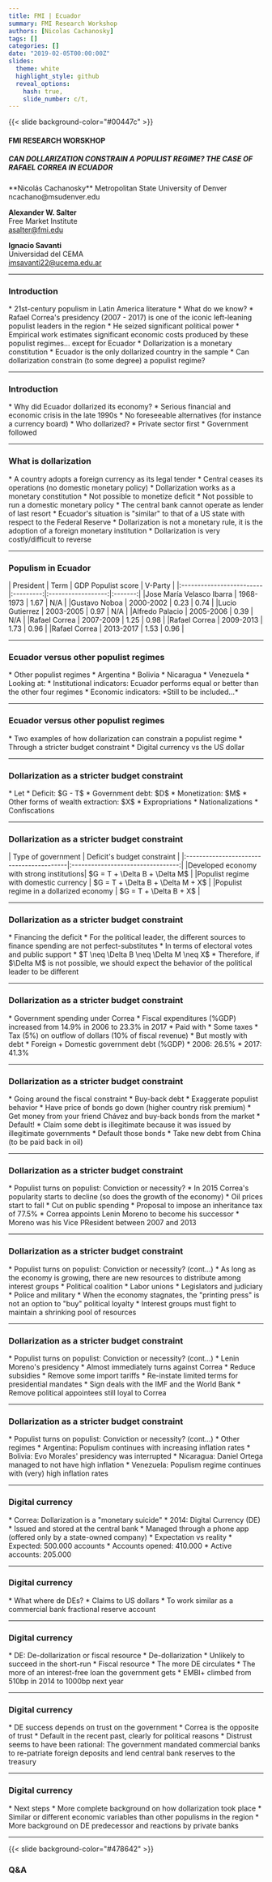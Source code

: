 ```yaml
---
title: FMI | Ecuador
summary: FMI Research Workshop
authors: [Nicolas Cachanosky]
tags: []
categories: []
date: "2019-02-05T00:00:00Z"
slides:
  theme: white
  highlight_style: github
  reveal_options:
    hash: true,
    slide_number: c/t,
--- 
```


<!--  =============================================================================  -->
<!-- COVER SLIDE -->
{{< slide background-color="#00447c" >}}

#### FMI RESEARCH WORSKHOP

##### CAN DOLLARIZATION CONSTRAIN A POPULIST REGIME? THE CASE OF RAFAEL CORREA IN ECUADOR

<div class="text" font-size=10%><p data-markdown>
**Nicolás Cachanosky**  
Metropolitan State University of Denver  
ncachano@msudenver.edu

**Alexander W. Salter**  
Free Market Institute  
asalter@fmi.edu

**Ignacio Savanti**  
Universidad del CEMA  
imsavanti22@ucema.edu.ar
</p></div>

---
<!-- SLIDE 1: INTRODUCTION -->
### Introduction

<div class="text"><p data-markdown>
* 21st-century populism in Latin America literature
  * What do we know?
    * Rafael Correa's presidency (2007 - 2017) is one of the iconic left-leaning populist leaders in the region
    * He seized significant political power
    * Empirical work estimates significant economic costs produced by these populist regimes... <span class="blue">except for Ecuador</span>
  * Dollarization is a monetary constitution
    * Ecuador is the only dollarized country in the sample
    * Can dollarization constrain (to some degree) a populist regime?
</p></div>

---
<!-- SLIDE 2: INTRODUCTION -->
### Introduction

<div class="text"><p data-markdown>
* Why did Ecuador dollarized its economy?
  * Serious financial and economic crisis in the late 1990s
  * No foreseeable alternatives (for instance a currency board)
* Who dollarized?
  * Private sector first
  * Government followed
</p></div>

---
<!-- SLIDE 3: WHAT IS DOLLARIZATION -->
### What is dollarization

<div class="text"><p data-markdown>
* A country adopts a foreign currency as its legal tender
* Central ceases its operations (no domestic monetary policy)
* Dollarization works as a monetary constitution
  * Not possible to monetize deficit
  * Not possible to run a domestic monetary policy
  * The central bank cannot operate as lender of last resort
  * Ecuador's situation is "similar" to that of a US state with respect to the Federal Reserve
  * Dollarization is not a monetary rule, it is the adoption of a foreign monetary institution
  * Dollarization is very costly/difficult to reverse
</p></div>

---
<!-- SLIDE 4: POPULISM IN ECUADOR -->
### Populism in Ecuador

<div class="text"><p data-markdown>
| President                | Term      | GDP Populist score | V-Party |
|:-------------------------|:---------:|:------------------:|:-------:|
|Jose María Velasco Ibarra | 1968-1973 | 1.67               | N/A     |
|Gustavo Noboa             | 2000-2002 | 0.23               | 0.74    |
|Lucio Gutierrez           | 2003-2005 | 0.97               | N/A     |
|Alfredo Palacio           | 2005-2006 | 0.39               | N/A     |
|Rafael Correa             | 2007-2009 | 1.25               | 0.98    |
|Rafael Correa             | 2009-2013 | 1.73               | 0.96    |
|Rafael Correa             | 2013-2017 | 1.53               | 0.96    |
</p></div>

---
<!-- SLIDE 5: POPULISM IN ECUADOR -->
### Ecuador versus other populist regimes

<div class="text"><p data-markdown>
* Other populist regimes
  * Argentina
  * Bolivia
  * Nicaragua
  * Venezuela
* Looking at:
  * Institutional indicators: Ecuador performs equal or better than the other four regimes
  * Economic indicators: *Still to be included...*
</p></div>

---
<!-- SLIDE 6: CORREA VERSUS DOLLARIZATION -->
### Ecuador versus other populist regimes

<div class="text"><p data-markdown>
* Two examples of how dollarization can constrain a populist regime
  * Through a stricter budget constraint
  * Digital currency vs the US dollar
</p></div>

---
<!-- SLIDE 7: DOLALRIZATION AS A STRICTED BUDGET CONSTRAINT -->
### Dollarization as a stricter budget constraint

<div class="text"><p data-markdown>
* Let
  * Deficit: $G - T$
  * Government debt: $D$
  * Monetization: $M$
  * Other forms of wealth extraction: $X$
    * Expropriations
    * Nationalizations
    * Confiscations
</p></div>

---
<!-- SLIDE 8: DOLALRIZATION AS A STRICTED BUDGET CONSTRAINT -->
### Dollarization as a stricter budget constraint

<div class="text"><p data-markdown>
| Type of government                       | Deficit's budget constraint       |
|:-----------------------------------------|:---------------------------------:|
|Developed economy with strong institutions| $G = T + \Delta B + \Delta M$     |
|Populist regime with domestic currency    | $G = T + \Delta B + \Delta M + X$ |
|Populist regime in a dollarized economy   | $G = T + \Delta B + X$            |
</p></div>

---
<!-- SLIDE 9: DOLALRIZATION AS A STRICTED BUDGET CONSTRAINT -->
### Dollarization as a stricter budget constraint

<div class="text"><p data-markdown>
* Financing the deficit
  * For the political leader, the different sources to finance spending are not perfect-substitutes
  * In terms of electoral votes and public support
    * $T \neq \Delta B \neq \Delta M \neq X$
    * Therefore, if $\Delta M$ is not possible, we should expect the behavior of the political leader to be different
</p></div>

---
<!-- SLIDE 10: DOLALRIZATION AS A STRICTED BUDGET CONSTRAINT -->
### Dollarization as a stricter budget constraint

<div class="text"><p data-markdown>
* Government spending under Correa
  * Fiscal expenditures (%GDP) increased from 14.9% in 2006 to 23.3% in 2017
* Paid with
  * Some taxes
    * Tax (5%) on outflow of dollars (10% of fiscal revenue)
  * But mostly with debt
    * Foreign + Domestic government debt (%GDP)
    * 2006: 26.5%
    * 2017: 41.3%
</p></div>

---
<!-- SLIDE 11: DOLALRIZATION AS A STRICTED BUDGET CONSTRAINT -->
### Dollarization as a stricter budget constraint

<div class="text"><p data-markdown>
* Going around the fiscal constraint
  * Buy-back debt
    * Exaggerate populist behavior
    * Have price of bonds go down (higher country risk premium)
    * Get money from your friend Chávez and buy-back bonds from the market
  * Default!
    * Claim some debt is illegitimate because it was issued by illegitimate governments
    * Default those bonds
    * Take new debt from China (to be paid back in oil)
</p></div>

---
<!-- SLIDE 12: DOLALRIZATION AS A STRICTED BUDGET CONSTRAINT -->
### Dollarization as a stricter budget constraint

<div class="text"><p data-markdown>
* Populist turns on populist: Conviction or necessity?
  * In 2015 Correa's popularity starts to decline (so does the growth of the economy)
  * Oil prices start to fall
    * Cut on public spending
    * Proposal to impose an inheritance tax of 77.5%
  * Correa appoints Lenin Moreno to become his successor
    * Moreno was his Vice PResident between 2007 and 2013
</p></div>

---
<!-- SLIDE 12: DOLALRIZATION AS A STRICTED BUDGET CONSTRAINT -->
### Dollarization as a stricter budget constraint

<div class="text"><p data-markdown>
* Populist turns on populist: Conviction or necessity? (cont...)
  * As long as the economy is growing, there are new resources to distribute among interest groups
    * Political coalition
    * Labor unions
    * Legislators and judiciary
    * Police and military
  * When the economy stagnates, the "printing press" is not an option to "buy" political loyalty
    * Interest groups must fight to maintain a shrinking pool of resources
</p></div>

---
<!-- SLIDE 13: DOLALRIZATION AS A STRICTED BUDGET CONSTRAINT -->
### Dollarization as a stricter budget constraint

<div class="text"><p data-markdown>
* Populist turns on populist: Conviction or necessity? (cont...)
  * Lenin Moreno's presidency
    * Almost immediately turns against Correa
    * Reduce subsidies
    * Remove some import tariffs
    * Re-instate limited terms for presidential mandates
    * Sign deals with the IMF and the World Bank
    * Remove political appointees still loyal to Correa
</p></div>

---
<!-- SLIDE 14: DOLALRIZATION AS A STRICTED BUDGET CONSTRAINT -->
### Dollarization as a stricter budget constraint

<div class="text"><p data-markdown>
* Populist turns on populist: Conviction or necessity? (cont...)
  * Other regimes
    * Argentina: Populism continues with increasing inflation rates
    * Bolivia: Evo Morales' presidency was interrupted
    * Nicaragua: Daniel Ortega managed to not have high inflation
    * Venezuela: Populism regime continues with (very) high inflation rates
</p></div>

---
<!-- SLIDE 15: DIGITAL CURRENCY -->
### Digital currency

<div class="text"><p data-markdown>
* Correa: Dollarization is a "monetary suicide"
* 2014: Digital Currency (DE)
  * Issued and stored at the central bank
  * Managed through a phone app (offered only by a state-owned company)
* Expectation vs reality
  * Expected: 500.000 accounts
  * Accounts opened: 410.000
  * Active accounts: 205.000
</p></div>

---
<!-- SLIDE 16: DIGITAL CURRENCY -->
### Digital currency

<div class="text"><p data-markdown>
* What where de DEs?
  * Claims to US dollars
  * To work similar as a commercial bank fractional reserve account 
</p></div>

---
<!-- SLIDE 17: DIGITAL CURRENCY -->
### Digital currency

<div class="text"><p data-markdown>
* DE: De-dollarization or fiscal resource
  * De-dollarization
    * Unlikely to succeed in the short-run
  * Fiscal resource
    * The more DE circulates
    * The more of an interest-free loan the government gets
        * EMBI+ climbed from 510bp in 2014 to 1000bp next year
</p></div>  

---
<!-- SLIDE 18: DIGITAL CURRENCY -->
### Digital currency

<div class="text"><p data-markdown>
* DE success depends on trust on the government
  * Correa is the opposite of trust
  * Default in the recent past, clearly for political reasons
  * Distrust seems to have been rational: The government mandated commercial banks to re-patriate foreign deposits and lend central bank reserves to the treasury
</p></div>  

---
<!-- SLIDE 19: NEXT STEPS -->
### Digital currency

<div class="text"><p data-markdown>
* Next steps
  * More complete background on how dollarization took place
  * Similar or different economic variables than other populisms in the region
  * More background on DE predecessor and reactions by private banks
</p></div>  

---
<!-- SLIDE 20: Q&A -->
{{< slide background-color="#478642" >}}

### Q&A